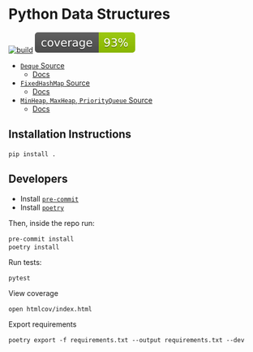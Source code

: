 # Python Data Structures

[![build](https://github.com/adithyabsk/datastructures/actions/workflows/build.yaml/badge.svg?branch=main)](https://github.com/adithyabsk/datastructures/actions/workflows/build.yaml)
[![coverage](./coverage.svg)](https://github.com/adithyabsk/datastructures/actions/workflows/build.yaml)

* [`Deque` Source](./datastructures/deque.py)
  * [Docs](./docs/deque.md)
* [`FixedHashMap` Source](./datastructures/fixed_hash_map.py)
  * [Docs](./docs/fixed_hash_map.md)
* [`MinHeap`, `MaxHeap`, `PriorityQueue` Source](./datastructures/heap.py)
  * [Docs](./docs/heap.md)

## Installation Instructions

```shell
pip install .
```

## Developers

* Install [`pre-commit`](https://pre-commit.com/)
* Install [`poetry`](https://python-poetry.org/)

Then, inside the repo run:

```shell
pre-commit install
poetry install
```

Run tests:

```shell
pytest
```

View coverage

```shell
open htmlcov/index.html
```

Export requirements

```shell
poetry export -f requirements.txt --output requirements.txt --dev
```
